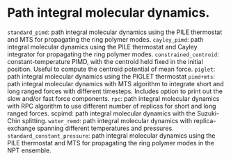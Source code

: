 Path integral molecular dynamics. 
=================================================
`standard_pimd`: path integral molecular dynamics using the PILE thermostat and MTS for propagating the ring polymer modes.
`cayley_pimd`: path integral molecular dynamics using the PILE thermostat and Cayley integrator for propagating the ring polymer modes.
`constrained_centroid`: constant-temperature PIMD, with the centroid held fixed in the initial position. Useful to compute the centroid potential of mean force.
`piglet`: path integral molecular dynamics using the PIGLET thermostat
`pimd+mts`:  path integral molecular dynamics with MTS algorithm to integrate short and long ranged forces with different timesteps. Includes option to print out the slow and/or fast force components.
`rpc`:  path integral molecular dynamics with RPC algorithm to use different number of replicas for short and long ranged forces.
scpimd:  path integral molecular dynamics with the Suzuki-Chin splitting.
`water_remd`: path integral molecular dynamics with replica-exchange spanning different temperatures and pressures.
`standard_constant_pressure`: path integral molecular dynamics using the PILE thermostat and MTS for propagating the ring polymer modes in the NPT ensemble.
